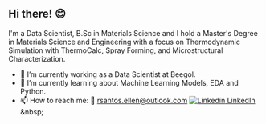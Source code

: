 ## Hi there! 😊

I'm a Data Scientist, B.Sc in Materials Science and I hold a Master's Degree in Materials Science and Engineering with a focus on Thermodynamic Simulation with ThermoCalc, Spray Forming, and Microstructural Characterization.

- 🔭 I’m currently working as a Data Scientist at Beegol. 
- 🌱 I’m currently learning about Machine Learning Models, EDA and Python.
- 📫 How to reach me: 📧 rsantos.ellen@outlook.com
                      [![Linkedin](https://i.sstatic.net/gVE0j.png) LinkedIn]([https://www.linkedin.com/](https://www.linkedin.com/in/ellen-rodrigues-dos-santos/))
&nbsp;
